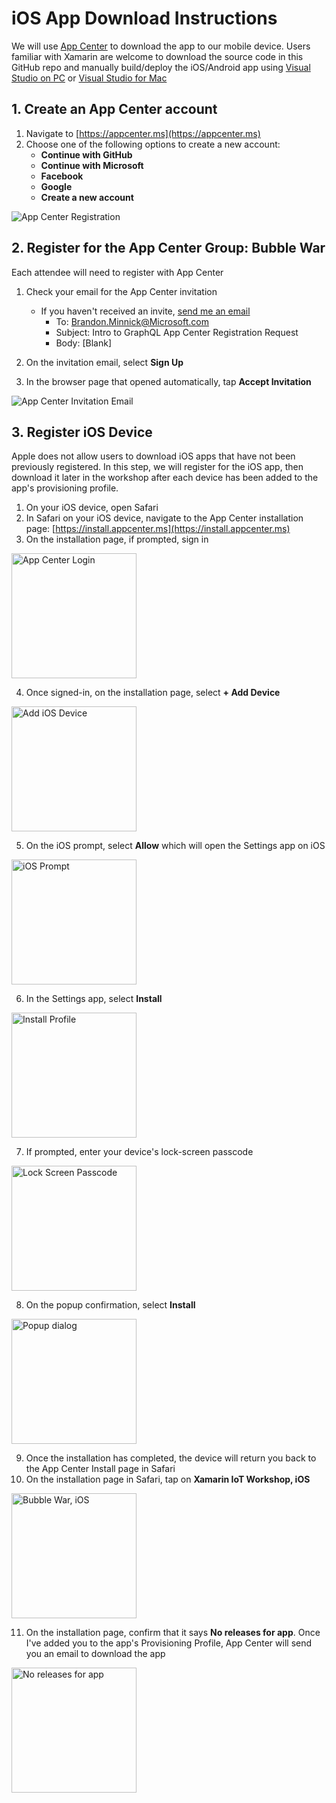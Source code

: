 # iOS App Download Instructions

We will use [App Center](https://appcenter.ms/?WT.mc_id=IntroToGraphQLWorkshop-github-bramin) to download the app to our mobile device. Users familiar with Xamarin are welcome to download the source code in this GitHub repo and manually build/deploy the iOS/Android app using [Visual Studio on PC](https://visualstudio.microsoft.com/vs/?WT.mc_id=IntroToGraphQLWorkshop-github-bramin) or [Visual Studio for Mac](https://visualstudio.microsoft.com/vs/mac/?WT.mc_id=IntroToGraphQLWorkshop-github-bramin)

## 1. Create an App Center account

1. Navigate to [https://appcenter.ms](https://appcenter.ms)
2. Choose one of the following options to create a new account:
    - **Continue with GitHub**
    - **Continue with Microsoft**
    - **Facebook**
    - **Google**
    - **Create a new account** 

![App Center Registration](https://user-images.githubusercontent.com/13558917/42402275-94801690-812e-11e8-8000-655b7f2f7ae7.png)

## 2. Register for the App Center Group: Bubble War

Each attendee will need to register with App Center

1. Check your email for the App Center invitation
   - If you haven't received an invite, [send me an email](mailto:brandon.minnick@microsoft.com?subject=Intro%20To%20GraphQL%20Workshop%20App%20Center%20Registration%20Request)
       - To: Brandon.Minnick@Microsoft.com
       - Subject: Intro to GraphQL App Center Registration Request
       - Body: [Blank]

2. On the invitation email, select **Sign Up**

3. In the browser page that opened automatically, tap **Accept Invitation**

![App Center Invitation Email](https://user-images.githubusercontent.com/13558917/44817344-0ca12200-ab9a-11e8-8a41-946853714252.png)

## 3. Register iOS Device

Apple does not allow users to download iOS apps that have not been previously registered. In this step, we will register for the iOS app, then download it later in the workshop after each device has been added to the app's provisioning profile.

1. On your iOS device, open Safari
2. In Safari on your iOS device, navigate to the App Center installation page: [https://install.appcenter.ms](https://install.appcenter.ms)
3. On the installation page, if prompted, sign in

<img alt="App Center Login" src="https://user-images.githubusercontent.com/13558917/42534696-3d73637c-8442-11e8-8bf4-642f0a83aa69.PNG" width="200px">

4. Once signed-in, on the installation page, select **+ Add Device**

<img alt="Add iOS Device" src="https://user-images.githubusercontent.com/13558917/42534700-3dd15450-8442-11e8-80a9-cad32e3f7d43.png" width="200px">

5. On the iOS prompt, select **Allow** which will open the Settings app on iOS

<img alt="iOS Prompt" src="https://user-images.githubusercontent.com/13558917/42534699-3dbb2fcc-8442-11e8-8216-83cde3c14812.png" width="200px">

6. In the Settings app, select **Install**

<img alt="Install Profile" src="https://user-images.githubusercontent.com/13558917/42534698-3da36de2-8442-11e8-89f0-c9d6964240a2.png" width="200px">

7. If prompted, enter your device's lock-screen passcode

<img alt="Lock Screen Passcode" src="https://user-images.githubusercontent.com/13558917/42399791-0c63d6c0-8124-11e8-87d7-ecf964c5b955.PNG" width="200px">

8. On the popup confirmation, select **Install**

<img alt="Popup dialog" src="https://user-images.githubusercontent.com/13558917/42534697-3d8a9862-8442-11e8-9524-a8c2149d1f02.png" width="200px">

9. Once the installation has completed, the device will return you back to the App Center Install page in Safari
10. On the installation page in Safari, tap on **Xamarin IoT Workshop, iOS**

<img alt="Bubble War, iOS" src="https://user-images.githubusercontent.com/13558917/44817831-8c7bbc00-ab9b-11e8-9995-b491ee8d914f.png" width="200px">

11. On the installation page, confirm that it says **No releases for app**. Once I've added you to the app's Provisioning Profile, App Center will send you an email to download the app

<img alt="No releases for app" src="https://user-images.githubusercontent.com/13558917/44817832-8d145280-ab9b-11e8-8a6b-c9f2b5e041e3.png" width="200px">